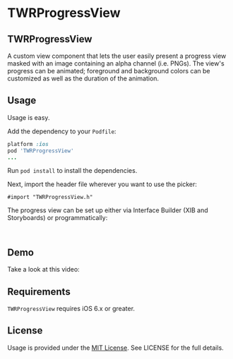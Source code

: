 TWRProgressView
=================

## TWRProgressView

A custom view component that lets the user easily present a progress view masked with an image containing an alpha channel (i.e. PNGs). The view's progress can be animated; foreground and background colors can be customized as well as the duration of the animation.

## Usage

Usage is easy.

Add the dependency to your `Podfile`:

```ruby
platform :ios
pod 'TWRProgressView'
...
```

Run `pod install` to install the dependencies.

Next, import the header file wherever you want to use the picker:

```objc
#import "TWRProgressView.h"
```

The progress view can be set up either via Interface Builder (XIB and Storyboards) or programmatically:

```objc

```

```objc

```

## Demo

Take a look at this video:


## Requirements

`TWRProgressView` requires iOS 6.x or greater.


## License

Usage is provided under the [MIT License](http://http://opensource.org/licenses/mit-license.php).  See LICENSE for the full details.